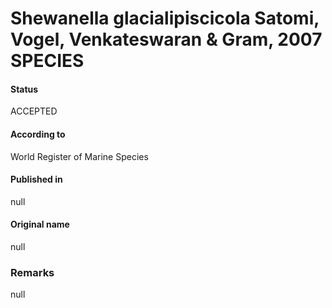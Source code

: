 # Shewanella glacialipiscicola Satomi, Vogel, Venkateswaran & Gram, 2007 SPECIES

#### Status
ACCEPTED

#### According to
World Register of Marine Species

#### Published in
null

#### Original name
null

### Remarks
null